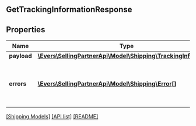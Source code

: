 ## GetTrackingInformationResponse

## Properties

Name | Type | Description | Notes
------------ | ------------- | ------------- | -------------
**payload** | [**\Evers\SellingPartnerApi\Model\Shipping\TrackingInformation**](TrackingInformation.md) |  | [optional]
**errors** | [**\Evers\SellingPartnerApi\Model\Shipping\Error[]**](Error.md) | A list of error responses returned when a request is unsuccessful. | [optional]

[[Shipping Models]](../) [[API list]](../../Api) [[README]](../../../README.md)
